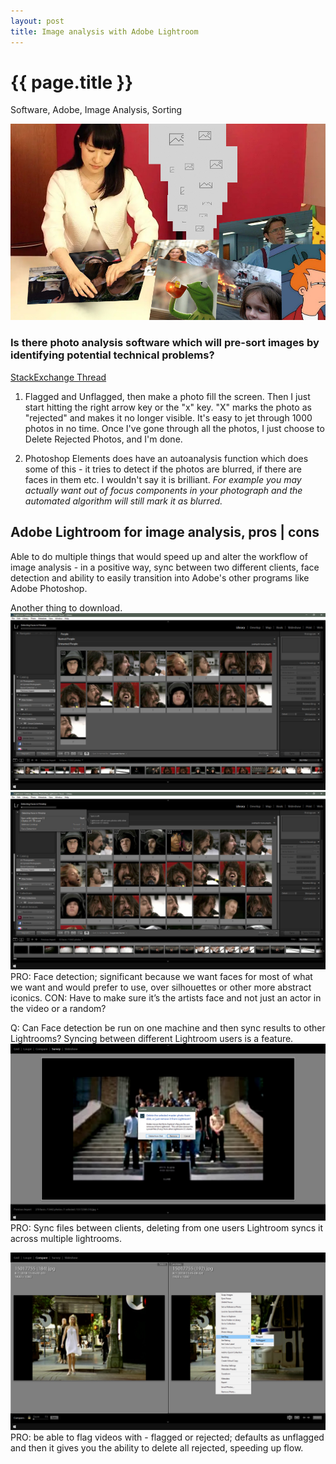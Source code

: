 ```yaml
--- 
layout: post
title: Image analysis with Adobe Lightroom
---
```


{{ page.title }}
================
<!--Available Meta Tags: Code, Design, Adobe, Software, Excel, Bookmarklet, Tutorial, Utility, Graphics, Image Analysis, Sorting, Marketing -->
<p class="meta">Software, Adobe, Image Analysis, Sorting</p>

![Adobe Lightroom Hero](/images/-lightroom-hero.jpg "lol your film is overexposed cause it is not a darkroom")

### Is there photo analysis software which will pre-sort images by identifying potential technical problems?

[StackExchange Thread](https://photo.stackexchange.com/questions/20432/is-there-photo-analysis-software-which-will-pre-sort-images-by-identifying-poten)

1. Flagged and Unflagged, then make a photo fill the screen. Then I just start hitting the right arrow key or the "x" key. "X" marks the photo as "rejected" and makes it no longer visible. It's easy to jet through 1000 photos in no time. Once I've gone through all the photos, I just choose to Delete Rejected Photos, and I'm done.

2. Photoshop Elements does have an autoanalysis function which does some of this - it tries to detect if the photos are blurred, if there are faces in them etc. I wouldn't say it is brilliant. _For example you may actually want out of focus components in your photograph and the automated algorithm will still mark it as blurred._

## Adobe Lightroom for image analysis, pros | cons

Able to do multiple things that would speed up and alter the workflow of image analysis - in a positive way, sync between two different clients, face detection and ability to easily transition into Adobe's other programs like Adobe Photoshop.

Another thing to download.
![Adobe Lightroom Hero](/images/-lightroom1.jpg "...")
![Adobe Lightroom Hero](/images/-lightroom2.jpg "...")
PRO: Face detection; significant because we want faces for most of what we want and would prefer to use, over silhouettes or other more abstract iconics. 
CON: Have to make sure it’s the artists face and not just an actor in the video or a random?

Q: Can Face detection be run on one machine and then sync results to other Lightrooms? Syncing between different Lightroom users is a feature.
![Adobe Lightroom Hero](/images/-lightroom4.jpg "...")
PRO: Sync files between clients, deleting from one users Lightroom syncs it across multiple lightrooms.

![Adobe Lightroom Hero](/images/-lightroom3.jpg "...")
PRO: be able to flag videos with - flagged or rejected; defaults as unflagged and then it gives you the ability to delete all rejected, speeding up flow.
